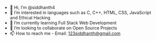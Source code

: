 - 👋 Hi, I’m @siddhanth4
- 👀 I’m interested in languages such as C, C++, HTML, CSS, JavaScript and Ethical Hacking 
- 🌱 I’m currently learning Full Stack Web Development
- 💞️ I’m looking to collaborate on Open Source Projects
- 📫 How to reach me - Email: 123siddhanth@gmail.com

<!---
siddhanth4/siddhanth4 is a ✨ special ✨ repository because its `README.md` (this file) appears on your GitHub profile.
You can click the Preview link to take a look at your changes.
--->
